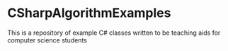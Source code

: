 # CSharpAlgorithmExamples
This is a repository of example C# classes written to be teaching aids for computer science students

